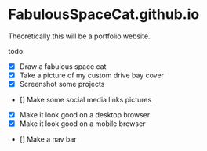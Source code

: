 # FabulousSpaceCat.github.io

Theoretically this will be a portfolio website.

todo:

- [x] Draw a fabulous space cat
- [x] Take a picture of my custom drive bay cover
- [x] Screenshot some projects
- [] Make some social media links pictures
- [x] Make it look good on a desktop browser
- [x] Make it look good on a mobile browser
- [] Make a nav bar
